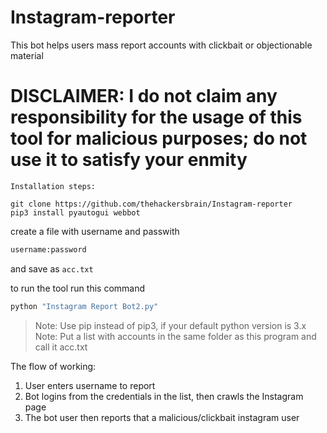 # Instagram-reporter
This bot helps users mass report accounts with clickbait or objectionable material

# DISCLAIMER: I do not claim any responsibility for the usage of this tool for malicious purposes; do not use it to satisfy your enmity

```
Installation steps:

git clone https://github.com/thehackersbrain/Instagram-reporter
pip3 install pyautogui webbot
```

create a file with username and passwith
```bash
username:password
```

and save as `acc.txt`

to run the tool run this command

```bash
python "Instagram Report Bot2.py"
```

> Note: Use pip instead of pip3, if your default python version is 3.x
> Note: Put a list with accounts in the same folder as this program and call it acc.txt

The flow of working: 

1) User enters username to report
2) Bot logins from the credentials in the list, then crawls the Instagram page
3) The bot user then reports that a malicious/clickbait instagram user
